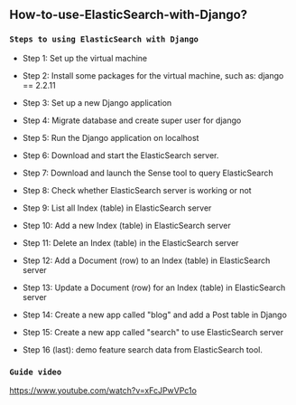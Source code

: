 ## How-to-use-ElasticSearch-with-Django?

### `Steps to using ElasticSearch with Django`

- Step 1: Set up the virtual machine

- Step 2: Install some packages for the virtual machine, such as: django == 2.2.11

- Step 3: Set up a new Django application

- Step 4: Migrate database and create super user for django

- Step 5: Run the Django application on localhost

- Step 6: Download and start the ElasticSearch server.

- Step 7: Download and launch the Sense tool to query ElasticSearch

- Step 8: Check whether ElasticSearch server is working or not

- Step 9: List all Index (table) in ElasticSearch server

- Step 10: Add a new Index (table) in ElasticSearch server

- Step 11: Delete an Index (table) in the ElasticSearch server

- Step 12: Add a Document (row) to an Index (table) in ElasticSearch server

- Step 13: Update a Document (row) for an Index (table) in ElasticSearch server

- Step 14: Create a new app called "blog" and add a Post table in Django

- Step 15: Create a new app called "search" to use ElasticSearch server

- Step 16 (last): demo feature search data from ElasticSearch tool.

### `Guide video`

https://www.youtube.com/watch?v=xFcJPwVPc1o

